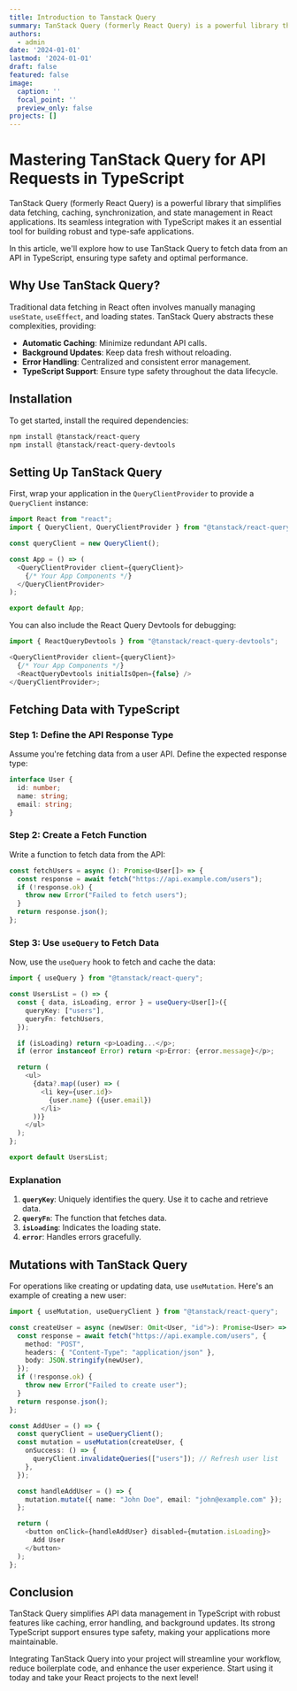 ```yaml
---
title: Introduction to Tanstack Query
summary: TanStack Query (formerly React Query) is a powerful library that simplifies data fetching, caching, synchronization, and state management in React applications.
authors:
  - admin
date: '2024-01-01'
lastmod: '2024-01-01'
draft: false
featured: false
image:
  caption: ''
  focal_point: ''
  preview_only: false
projects: []
---
```


# Mastering TanStack Query for API Requests in TypeScript

TanStack Query (formerly React Query) is a powerful library that simplifies data fetching, caching, synchronization, and state management in React applications. Its seamless integration with TypeScript makes it an essential tool for building robust and type-safe applications.

In this article, we'll explore how to use TanStack Query to fetch data from an API in TypeScript, ensuring type safety and optimal performance.

## Why Use TanStack Query?

Traditional data fetching in React often involves manually managing `useState`, `useEffect`, and loading states. TanStack Query abstracts these complexities, providing:

- **Automatic Caching**: Minimize redundant API calls.
- **Background Updates**: Keep data fresh without reloading.
- **Error Handling**: Centralized and consistent error management.
- **TypeScript Support**: Ensure type safety throughout the data lifecycle.

## Installation

To get started, install the required dependencies:

```bash
npm install @tanstack/react-query
npm install @tanstack/react-query-devtools
```

## Setting Up TanStack Query

First, wrap your application in the `QueryClientProvider` to provide a `QueryClient` instance:

```typescript
import React from "react";
import { QueryClient, QueryClientProvider } from "@tanstack/react-query";

const queryClient = new QueryClient();

const App = () => (
  <QueryClientProvider client={queryClient}>
    {/* Your App Components */}
  </QueryClientProvider>
);

export default App;
```

You can also include the React Query Devtools for debugging:

```typescript
import { ReactQueryDevtools } from "@tanstack/react-query-devtools";

<QueryClientProvider client={queryClient}>
  {/* Your App Components */}
  <ReactQueryDevtools initialIsOpen={false} />
</QueryClientProvider>;
```

## Fetching Data with TypeScript

### Step 1: Define the API Response Type

Assume you're fetching data from a user API. Define the expected response type:

```typescript
interface User {
  id: number;
  name: string;
  email: string;
}
```

### Step 2: Create a Fetch Function

Write a function to fetch data from the API:

```typescript
const fetchUsers = async (): Promise<User[]> => {
  const response = await fetch("https://api.example.com/users");
  if (!response.ok) {
    throw new Error("Failed to fetch users");
  }
  return response.json();
};
```

### Step 3: Use `useQuery` to Fetch Data

Now, use the `useQuery` hook to fetch and cache the data:

```typescript
import { useQuery } from "@tanstack/react-query";

const UsersList = () => {
  const { data, isLoading, error } = useQuery<User[]>({
    queryKey: ["users"],
    queryFn: fetchUsers,
  });

  if (isLoading) return <p>Loading...</p>;
  if (error instanceof Error) return <p>Error: {error.message}</p>;

  return (
    <ul>
      {data?.map((user) => (
        <li key={user.id}>
          {user.name} ({user.email})
        </li>
      ))}
    </ul>
  );
};

export default UsersList;
```

### Explanation

1. **`queryKey`**: Uniquely identifies the query. Use it to cache and retrieve data.
2. **`queryFn`**: The function that fetches data.
3. **`isLoading`**: Indicates the loading state.
4. **`error`**: Handles errors gracefully.

## Mutations with TanStack Query

For operations like creating or updating data, use `useMutation`. Here's an example of creating a new user:

```typescript
import { useMutation, useQueryClient } from "@tanstack/react-query";

const createUser = async (newUser: Omit<User, "id">): Promise<User> => {
  const response = await fetch("https://api.example.com/users", {
    method: "POST",
    headers: { "Content-Type": "application/json" },
    body: JSON.stringify(newUser),
  });
  if (!response.ok) {
    throw new Error("Failed to create user");
  }
  return response.json();
};

const AddUser = () => {
  const queryClient = useQueryClient();
  const mutation = useMutation(createUser, {
    onSuccess: () => {
      queryClient.invalidateQueries(["users"]); // Refresh user list
    },
  });

  const handleAddUser = () => {
    mutation.mutate({ name: "John Doe", email: "john@example.com" });
  };

  return (
    <button onClick={handleAddUser} disabled={mutation.isLoading}>
      Add User
    </button>
  );
};
```

## Conclusion

TanStack Query simplifies API data management in TypeScript with robust features like caching, error handling, and background updates. Its strong TypeScript support ensures type safety, making your applications more maintainable.

Integrating TanStack Query into your project will streamline your workflow, reduce boilerplate code, and enhance the user experience. Start using it today and take your React projects to the next level!